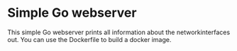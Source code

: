 # Simple Go webserver
This simple Go webserver prints all information about the networkinterfaces out. 
You can use the Dockerfile to build a docker image.
